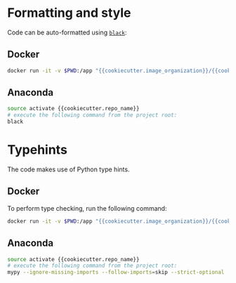 # Formatting and style
Code can be auto-formatted using [`black`](https://black.readthedocs.io/en/stable/):

## Docker

```bash
docker run -it -v $PWD:/app "{{cookiecutter.image_organization}}/{{cookiecutter.image_name}}:latest" black
```
## Anaconda

```bash
source activate {{cookiecutter.repo_name}}
# execute the following command from the project root:
black
```

# Typehints

The code makes use of Python type hints.


## Docker

To perform type checking, run the following command:

```bash
docker run -it -v $PWD:/app "{{cookiecutter.image_organization}}/{{cookiecutter.image_name}}:latest" mypy --ignore-missing-imports --follow-imports=skip --strict-optional .
```

## Anaconda

```bash
source activate {{cookiecutter.repo_name}}
# execute the following command from the project root:
mypy --ignore-missing-imports --follow-imports=skip --strict-optional .
```